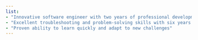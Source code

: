 ```yaml
---
list:
- "Innovative software engineer with two years of professional development experience"
- "Excellent troubleshooting and problem-solving skills with six years in IT support experience"
- "Proven ability to learn quickly and adapt to new challenges"
---
```

